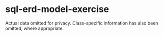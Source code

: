 # sql-erd-model-exercise
Actual data omitted for privacy.
Class-specific information has also been omitted, where appropriate.